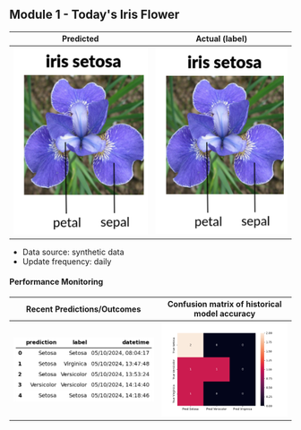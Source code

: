 
## Module 1 - Today's Iris Flower 

| Predicted | Actual (label)
|--------|------- 
| ![Iris](https://raw.githubusercontent.com/jondoescoding/serverless-ml-course/main/assets/latest_iris.png) | ![Iris](https://raw.githubusercontent.com/jondoescoding/serverless-ml-course/main/assets/actual_iris.png) 

 * Data source: synthetic data
 * Update frequency: daily

#### Performance Monitoring 

| Recent Predictions/Outcomes | Confusion matrix of historical model accuracy 
|--------|------- 
| ![Recent predictions](https://raw.githubusercontent.com/jondoescoding/serverless-ml-course/main/assets/df_recent.png) | ![Confusion Matrix](https://raw.githubusercontent.com/jondoescoding/serverless-ml-course/main/assets/confusion_matrix.png)

